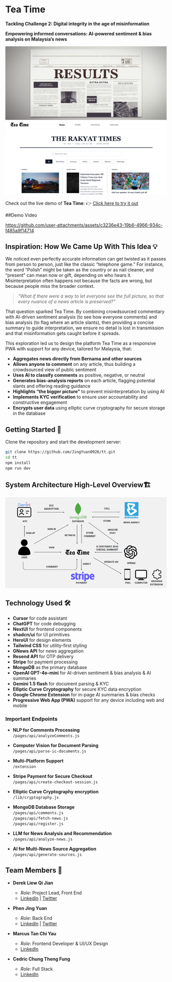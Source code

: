 # Tea Time

**Tackling Challenge 2: Digital integrity in the age of misinformation**

**Empowering informed conversations: AI-powered sentiment & bias analysis on Malaysia’s news**

![Image](https://github.com/JingYuan0926/tt/blob/main/public/LandingPage.png?raw=true)
![Image](https://github.com/JingYuan0926/tt/blob/main/public/News.png?raw=true)


Check out the live demo of **Tea Time**: 👉 [Click here to try it out](https://tt-ruby-chi.vercel.app)

 
##Demo Video

https://github.com/user-attachments/assets/c3236e43-19b6-4966-934c-f485a9f14714

## Inspiration: How We Came Up With This Idea 💡

We noticed even perfectly accurate information can get twisted as it passes from person to person, just like the classic “telephone game.” For instance, the word “Polish” might be taken as the country or as nail cleaner, and “present” can mean now or gift, depending on who hears it. Misinterpretation often happens not because the facts are wrong, but because people miss the broader context.

> *“What if there were a way to let everyone see the full picture, so that every nuance of a news article is preserved?”*

That question sparked Tea Time. By combining crowdsourced commentary with AI-driven sentiment analysis (to see how everyone comments) and bias analysis (to flag where an article slants), then providing a concise summary to guide interpretation, we ensure no detail is lost in transmission and that misinformation gets caught before it spreads.


This exploration led us to design the platform Tea Time as a responsive PWA with support for any device, tailored for Malaysia, that:

- **Aggregates news directly from Bernama and other sources**  
- **Allows anyone to comment** on any article, thus building a crowdsourced view of public sentiment  
- **Uses AI to classify comments** as positive, negative, or neutral  
- **Generates bias-analysis reports** on each article, flagging potential slants and offering reading guidance  
- **Highlights “the bigger picture”** to prevent misinterpretation by using AI  
- **Implements KYC verification** to ensure user accountability and constructive engagement  
- **Encrypts user data** using elliptic curve cryptography for secure storage in the database  


## Getting Started 🚀

Clone the repository and start the development server:

```bash
git clone https://github.com/JingYuan0926/tt.git
cd tt
npm install
npm run dev
```

## System Architecture High-Level Overview🏗️
![Image](https://github.com/JingYuan0926/tt/blob/main/public/Architecture.png?raw=true)


## Technology Used 🛠️

- **Cursor** for code assistant
- **ChatGPT** for code debugging
- **NextUI** for frontend components  
- **shadcn/ui** for UI primitives  
- **HeroUI** for design elements  
- **Tailwind CSS** for utility-first styling  
- **GNews API** for news aggregation  
- **Resend API** for OTP delivery  
- **Stripe** for payment processing  
- **MongoDB** as the primary database  
- **OpenAI GPT-4o-mini** for AI-driven sentiment & bias analysis & AI summaries 
- **Gemini 1.5 flash** for document parsing & KYC  
- **Elliptic Curve Cryptography** for secure KYC data encryption  
- **Google Chrome Extension** for in-page AI summaries & bias checks  
- **Progressive Web App (PWA)** support for any device including web and mobile


### Important Endpoints
- **NLP for Comments Processing**  
  `/pages/api/analyzeComments.js`

- **Computer Vision for Document Parsing**  
  `/pages/api/parse-ic-documents.js`

- **Multi-Platform Support**  
  `/extension`

- **Stripe Payment for Secure Checkout**  
  `/pages/api/create-checkout-session.js`

- **Elliptic Curve Cryptography encryption**  
  `/lib/cryptography.js`

- **MongoDB Database Storage**  
  `/pages/api/comments.js`  
  `/pages/api/fetch-news.js`  
  `/pages/api/register.js`

- **LLM for News Analysis and Recommendation**  
  `/pages/api/analyze-news.js`

- **AI for Multi-News Source Aggregation**  
  `/pages/api/generate-sources.js`
  

## Team Members 👥

- **Derek Liew Qi Jian**  
  - *Role*: Project Lead, Front End  
  - [LinkedIn](https://www.linkedin.com/in/derek2403/) | [Twitter](https://x.com/derek2403)

- **Phen Jing Yuan**  
  - *Role*: Back End  
  - [LinkedIn](https://www.linkedin.com/in/jing-yuan-phen-b42266295/) | [Twitter](https://x.com/ilovedahmo)

- **Marcus Tan Chi Yau**  
  - *Role*: Frontend Developer & UI/UX Design  
  - [LinkedIn](https://www.linkedin.com/in/marcus-tan-8846ba271/)

- **Cedric Chung Theng Fung**  
  - *Role*: Full Stack  
  - [LinkedIn](https://www.linkedin.com/in/cedric-chung-2756b4310/)





